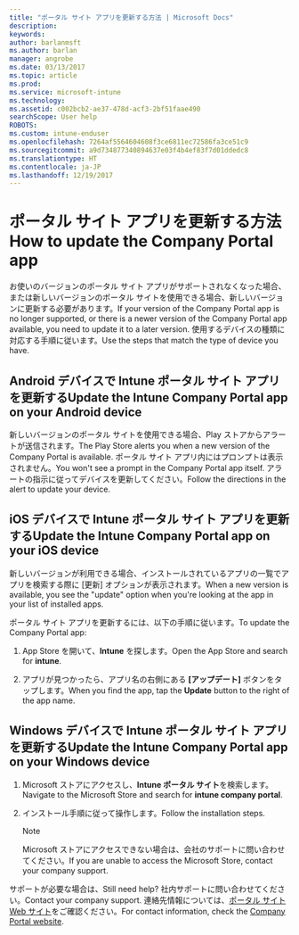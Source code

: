 ```yaml
---
title: "ポータル サイト アプリを更新する方法 | Microsoft Docs"
description: 
keywords: 
author: barlanmsft
ms.author: barlan
manager: angrobe
ms.date: 03/13/2017
ms.topic: article
ms.prod: 
ms.service: microsoft-intune
ms.technology: 
ms.assetid: c002bcb2-ae37-478d-acf3-2bf51faae490
searchScope: User help
ROBOTS: 
ms.custom: intune-enduser
ms.openlocfilehash: 7264af5564604608f3ce6811ec72586fa3ce51c9
ms.sourcegitcommit: a9d734877340894637e03f4b4ef83f7d01ddedc8
ms.translationtype: HT
ms.contentlocale: ja-JP
ms.lasthandoff: 12/19/2017
---
```

# <a name="how-to-update-the-company-portal-app"></a><span data-ttu-id="46345-102">ポータル サイト アプリを更新する方法</span><span class="sxs-lookup"><span data-stu-id="46345-102">How to update the Company Portal app</span></span>

<span data-ttu-id="46345-103">お使いのバージョンのポータル サイト アプリがサポートされなくなった場合、または新しいバージョンのポータル サイトを使用できる場合、新しいバージョンに更新する必要があります。</span><span class="sxs-lookup"><span data-stu-id="46345-103">If your version of the Company Portal app is no longer supported, or there is a newer version of the Company Portal app available, you need to update it to a later version.</span></span> <span data-ttu-id="46345-104">使用するデバイスの種類に対応する手順に従います。</span><span class="sxs-lookup"><span data-stu-id="46345-104">Use the steps  that match the type of device you have.</span></span>

## <a name="update-the-intune-company-portal-app-on-your-android-device"></a><span data-ttu-id="46345-105">Android デバイスで Intune ポータル サイト アプリを更新する</span><span class="sxs-lookup"><span data-stu-id="46345-105">Update the Intune Company Portal app on your Android device</span></span>

<span data-ttu-id="46345-106">新しいバージョンのポータル サイトを使用できる場合、Play ストアからアラートが送信されます。</span><span class="sxs-lookup"><span data-stu-id="46345-106">The Play Store alerts you when a new version of the Company Portal is available.</span></span> <span data-ttu-id="46345-107">ポータル サイト アプリ内にはプロンプトは表示されません。</span><span class="sxs-lookup"><span data-stu-id="46345-107">You won't see a prompt in the Company Portal app itself.</span></span> <span data-ttu-id="46345-108">アラートの指示に従ってデバイスを更新してください。</span><span class="sxs-lookup"><span data-stu-id="46345-108">Follow the directions in the alert to update your device.</span></span>

## <a name="update-the-intune-company-portal-app-on-your-ios-device"></a><span data-ttu-id="46345-109">iOS デバイスで Intune ポータル サイト アプリを更新する</span><span class="sxs-lookup"><span data-stu-id="46345-109">Update the Intune Company Portal app on your iOS device</span></span>

<span data-ttu-id="46345-110">新しいバージョンが利用できる場合、インストールされているアプリの一覧でアプリを検索する際に [更新] オプションが表示されます。</span><span class="sxs-lookup"><span data-stu-id="46345-110">When a new version is available, you see the "update" option when you're looking at the app in your list of installed apps.</span></span>  

<span data-ttu-id="46345-111">ポータル サイト アプリを更新するには、以下の手順に従います。</span><span class="sxs-lookup"><span data-stu-id="46345-111">To update the Company Portal app:</span></span>

1. <span data-ttu-id="46345-112">App Store を開いて、**Intune** を探します。</span><span class="sxs-lookup"><span data-stu-id="46345-112">Open the App Store and search for **intune**.</span></span>

2. <span data-ttu-id="46345-113">アプリが見つかったら、アプリ名の右側にある **[アップデート]** ボタンをタップします。</span><span class="sxs-lookup"><span data-stu-id="46345-113">When you find the app, tap the **Update** button to the right of the app name.</span></span>

## <a name="update-the-intune-company-portal-app-on-your-windows-device"></a><span data-ttu-id="46345-114">Windows デバイスで Intune ポータル サイト アプリを更新する</span><span class="sxs-lookup"><span data-stu-id="46345-114">Update the Intune Company Portal app on your Windows device</span></span>

1.  <span data-ttu-id="46345-115">Microsoft ストアにアクセスし、**Intune ポータル サイト**を検索します。</span><span class="sxs-lookup"><span data-stu-id="46345-115">Navigate to the Microsoft Store and search for **intune company portal**.</span></span>

2.  <span data-ttu-id="46345-116">インストール手順に従って操作します。</span><span class="sxs-lookup"><span data-stu-id="46345-116">Follow the installation steps.</span></span>

    > [!NOTE]
    > <span data-ttu-id="46345-117">Microsoft ストアにアクセスできない場合は、会社のサポートに問い合わせてください。</span><span class="sxs-lookup"><span data-stu-id="46345-117">If you are unable to access the Microsoft Store, contact your company support.</span></span>


<span data-ttu-id="46345-118">サポートが必要な場合は、</span><span class="sxs-lookup"><span data-stu-id="46345-118">Still need help?</span></span> <span data-ttu-id="46345-119">社内サポートに問い合わせてください。</span><span class="sxs-lookup"><span data-stu-id="46345-119">Contact your company support.</span></span> <span data-ttu-id="46345-120">連絡先情報については、[ポータル サイト Web サイト](https://portal.manage.microsoft.com#HelpDeskDialog)をご確認ください。</span><span class="sxs-lookup"><span data-stu-id="46345-120">For contact information, check the [Company Portal website](https://portal.manage.microsoft.com#HelpDeskDialog).</span></span>
